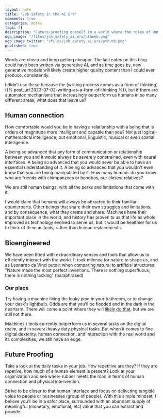 ```yaml
---
layout: note
title: "Job Safety in the AI Era"
comments: true
categories: notes
tags: []
description: "Future-proofing oneself in a world where the roles of Humans and machines overlap"
ogp_image: "/files/job_safety_ai_era/pthumb.png"
ogp_image_twitter: "/files/job_safety_ai_era/pthumb.png"
published: true
---
```


Words are cheap and keep getting cheaper. The last notes on this blog could have been written via generative AI, and as time goes by, new generative models will likely create higher quality content than I could ever produce, consistently.

I didn't use these because the [writing process comes as a form of thinking]({% post_url 2023-07-02-writing-as-a-form-of-thinking %}), but if there are automated mechanisms that increasingly outperform us humans in so many different areas, what does that leave us?

## Human connection

How comfortable would you be in having a relationship with a being that is orders of magnitude more intelligent and capable than you? Not just logical-mathematical intelligence, but emotional, linguistic, musical or even spatial intelligence.

A being so advanced that any form of communication or relationship between you and it would always be severely constrained, even with neural interfaces. A being so advanced that you would never be able to have an essential understanding of it. A being so advanced that you wouldn't even know that you are being manipulated by it. How many humans do you know who are friends with chimpanzees or bonobos, our closest relatives?

We are still human beings, with all the perks and limitations that come with it.

I would claim that humans will always be attracted to their familiar counterparts. Other beings that share their own struggles and limitations, and by consequence, what they create and share. Machines have their important place in the world, and history has proven to us that life as whole improved as technology evolved to serve us, but it would be healthier for us to think of them as tools, rather than human replacements.

## Bioengineered

We have been fitted with extraordinary senses and tools that allow us to efficiently interact with the world. It took milenea for nature to shape us, and as Leonardo da Vinci puts it when comparing natural to artificial structures: "Nature made the most perfect inventions. There is nothing superfluous, there is nothing lacking" (paraphrased)

### Our place

Try having a machine fixing the leaky pipe in your bathroom, or to change your desk's lightbulb. Odds are that you'll be flooded and in the dark in the nearterm. There will come a point where they will [likely do that](https://www.youtube.com/watch?v=cpraXaw7dyc), but we are still not there.

Machines / tools currently outperform us in several tasks on the digital realm, and in several heavy duty physical tasks. But when it comes to fine digital dexterity, human connection, and interaction with the real world and its complexities, we still have an edge.


## Future Proofing

Take a look at the daily tasks in your job. How repetitive are they? If they are repetíve, how much of a human element is present? Look at your organization and see where rubber meets the road in terms of human connection and physical intervention.

Strive to be closer to that human interface and focus on delivering tangible value to people or businesses (group of people). With this simple mindset, I believe you'll be in a safer place, surrounded with an abundant supply of meaningful (monetary, emotional, etc) value that you can extract and provide.